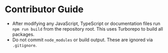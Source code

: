 # Contributor Guide

- After modifying any JavaScript, TypeScript or documentation files run `npm run build` from the repository root. This uses Turborepo to build all packages.
- Do not commit `node_modules` or build output. These are ignored via `.gitignore`.
